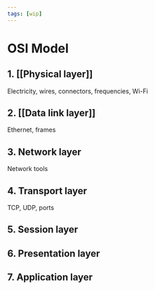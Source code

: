 ```yaml
---
tags: [wip]
---
```


# OSI Model

## 1. [[Physical layer]]

Electricity, wires, connectors, frequencies, Wi-Fi

## 2. [[Data link layer]]

Ethernet, frames

## 3. Network layer

Network tools

## 4. Transport layer

TCP, UDP, ports

## 5. Session layer

## 6. Presentation layer

## 7. Application layer

